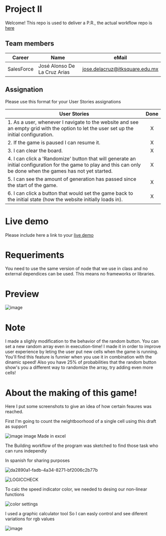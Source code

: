 # Project II

Welcome! This repo is used to deliver a P.R., the actual workflow repo is [here](https://github.com/Tabex94/LIFEfromzero)

## Team members

| Career | Name | eMail |
| --- | --- | --- |
| SalesForce | José Alonso De La Cruz Arias | jose.delacruz@itksquare.edu.mx |

## Assignation 

Please use this format for your User Stories assignations

| User Stories     |Done |
| ---------------- | :--: |
| 1. As a user, whenever I navigate to the website and see an empty grid with the option to let the user set up the initial configuration. |  X   |
| 2. If the game is paused I can resume it. |  X   | 
| 3. I can clear the board. |  X   | 
| 4. I can click a 'Randomize' button that will generate an initial configuration for the game to play and this can only be done when the games has not yet started.|  X   |
| 5. I can see the amount of generation has passed since the start of the game. |  X   | 
| 6. I can click a button that would set the game back to the initial state (how the website initially loads in). |  X   | 

# Live demo

Please include here a link to your [live demo](https://alonsodlacruz.github.io/project2_conway_DelaCruz/)

# Requeriments
You need to use the same version of node that we use in class and no external dependices can be used. This means no frameworks or libraries.

# Preview

![image](https://user-images.githubusercontent.com/113466701/194793442-2a227d61-4b6c-45e3-9cc6-2a78a75c0275.png)

# Note
I made a slighly modification to the behavior of the random button. You can set a new random array even in execution-time! I made it in order to improve user experience by leting the user put new cells when the game is running. You'll find this feature is funnier when you use it in combination with the dinamic speed! Also you have 25% of probabilities that the random button show's you a different way to randomize the array, try adding even more cells! 

# About the making of this game!

Here I put some screenshots to give an idea of how certain feaures was reached.

First I'm going to count the neightboorhood of a single cell using this draft as support


![image](https://user-images.githubusercontent.com/113391047/193979527-4758b5a6-565e-46c3-af11-0499e9dea100.png)
image Made in excel

The Building workflow of the program was sketched to find those task who can runs independly 

In spanish for sharing purposes

![da2890a1-fadb-4a34-8271-bf2006c2b77b](https://user-images.githubusercontent.com/113391047/194459133-24ce8c38-bb3a-431d-ba30-12dd5dcfb380.jpg)


![LOGICCHECK](https://user-images.githubusercontent.com/113391047/194477110-aeb8b1e3-77ae-4094-be30-b4bb32cbbc58.png)

To calc the speed indicator color, we needed to desing our non-linear functions

![color settings](https://user-images.githubusercontent.com/113391047/194753863-ff457a42-a4e7-4cdb-968f-41c543dbad8a.png)

I used a graphic calculator tool
So I can easly control and see diferent variations for rgb values

![image](https://user-images.githubusercontent.com/113391047/194755636-d2e87ce9-d7fb-41af-9c25-4e7750349409.png)

